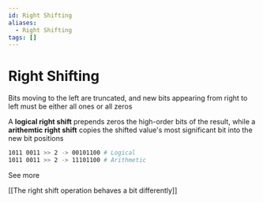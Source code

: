 ```yaml
---
id: Right Shifting
aliases:
  - Right Shifting
tags: []
---
```


# Right Shifting

Bits moving to the left are truncated, and new bits appearing from right to left must be either all ones or all zeros

A **logical right shift** prepends zeros the high-order bits of the result, while a **arithemtic right shift** copies the shifted value's most significant bit into the new bit positions

```bash
1011 0011 >> 2 -> 00101100 # Logical
1011 0011 >> 2 -> 11101100 # Arithmetic
```

See more

[[The right shift operation behaves a bit differently]]
